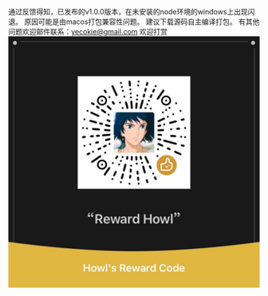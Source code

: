 通过反馈得知，已发布的v1.0.0版本，在未安装的node环境的windows上出现闪退。
原因可能是由macos打包兼容性问题。
建议下载源码自主编译打包。
有其他问题欢迎邮件联系：yecokie@gmail.com
欢迎打赏
![image](Tiping/wx.JPG)
